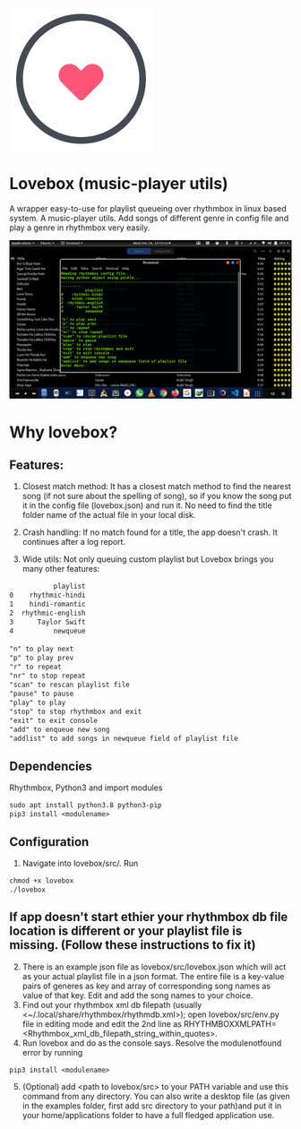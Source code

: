 ![Lovebox](src/examples/lovebox.png?raw=true "Lovebox")

# Lovebox (music-player utils)
A wrapper easy-to-use for playlist queueing over rhythmbox in linux based system.
A music-player utils. Add songs of different genre in config file and play a genre in rhythmbox very easily.

![Preview](src/examples/preview.png?raw=true "Preview of Lovebox")

# Why lovebox?
## Features:
1. Closest match method: It has a closest match method to find the nearest song (if not sure about the spelling of song), so if you know the song put it in the config file (lovebox.json) and run it. No need to find the title folder name of the actual file in your local disk.

2. Crash handling: If no match found for a title, the app doesn't crash. It continues after a log report.

3. Wide utils:
Not only queuing custom playlist but Lovebox brings you many other features:

```
           playlist
0    rhythmic-hindi
1    hindi-romantic
2  rhythmic-english
3      Taylor Swift
4          newqueue
 
"n" to play next
"p" to play prev
"r" to repeat
"nr" to stop repeat
"scan" to rescan playlist file
"pause" to pause
"play" to play
"stop" to stop rhythmbox and exit
"exit" to exit console
"add" to enqueue new song
"addlist" to add songs in newqueue field of playlist file
```

## Dependencies
Rhythmbox, Python3 and import modules

```
sudo apt install python3.8 python3-pip
pip3 install <modulename>
```

## Configuration
1. Navigate into lovebox/src/. Run 

```
chmod +x lovebox
./lovebox
```
## If app doesn't start ethier your rhythmbox db file location is different or your playlist file is missing. (Follow these instructions to fix it)
2. There is an example json file as lovebox/src/lovebox.json which will act as your actual playlist file in a json format. The entire file is a key-value pairs of generes as key and array of corresponding song names as value of that key. Edit and add the song names to your choice.
3. Find out your rhythmbox xml db filepath (usually <~/.local/share/rhythmbox/rhythmdb.xml>); open lovebox/src/env.py file in editing mode and edit the 2nd line as RHYTHMBOXXMLPATH=<Rhythmbox_xml_db_filepath_string_within_quotes>.
4. Run lovebox and do as the console says. Resolve the modulenotfound error by running

```
pip3 install <modulename>
```
5. (Optional) add <path to lovebox/src> to your PATH variable and use this command from any directory. You can also write a desktop file (as given in the examples folder, first add src directory to your path)and put it in your home/applications folder to have a full fledged application use. 